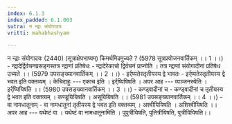 ```yaml
---
index: 6.1.3
index_padded: 6.1.003
sutra: न न्द्राः संयोगादयः
vritti: mahabhashyam

---
```

 न न्द्राः संयोगादयः (2440) (सूत्राक्षेपभाष्यम्) किमर्थमिदमुच्यते ? (5978 सूत्रप्रयोजनवार्तिकम् ।। 1 ।।) - न्द्रादेर्द्विर्वचनप्रसङ्गस्तत्र न्द्राणां प्रतिषेधः - न्द्रादेरेकाचो द्विर्वचनं प्राप्नोति । तत्र न्द्राणां संयोगादीनां प्रतिषेध उच्यते ।। (5979 उपसङ्ख्यानवार्तिकम् ।। 2 ।।) - इर्र्ष्यतेस्तृतीयस्य द्वे भावतः - इर्र्ष्यतेस्तृतीयस्य द्वे भवत इति वक्तव्यम् । केचिदाहुः --- एकाच इति । इर्र्ष्यिषिषति । अपर आह --- व्यञ्जनस्येति । इर्र्ष्यियिषति ।। (5980 उपसङ्ख्यानवार्तिकम् ।। 3 ।।) - कण्ड्वादीनां च - कण्ड्वादीनां च तृतीयस्य द्वे भवत इति वक्तव्यम् । कण्डूयियिषति । असूयियिषति ।। (5981 उपसङ्ख्यानवार्तिकम् ।। 4 ।।) - वा नामधातूनाम् - वा नामधातूनां तृतीयस्य द्वे भवत इति वक्तव्यम् । अश्वीयियिषति । अशिश्वीयिषति ।। अपर आह --- यथेष्टं वा । यथेष्टं वा नामधातूनामिति । पुपुत्रीयिषति, पुतित्रीयिषति, पुत्रीयियिषति।। 
